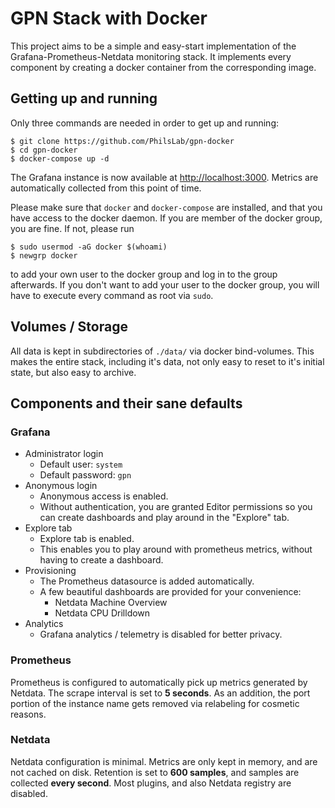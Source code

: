 # GPN Stack with Docker

This project aims to be a simple and easy-start implementation
of the Grafana-Prometheus-Netdata monitoring stack.
It implements every component by creating a docker container
from the corresponding image.

## Getting up and running
Only three commands are needed in order to get up and running:
```
$ git clone https://github.com/PhilsLab/gpn-docker
$ cd gpn-docker
$ docker-compose up -d
```
The Grafana instance is now available at [http://localhost:3000]().
Metrics are automatically collected from this point of time.

Please make sure that `docker` and `docker-compose` are installed,
and that you have access to the docker daemon.
If you are member of the docker group, you are fine.
If not, please run
```
$ sudo usermod -aG docker $(whoami)
$ newgrp docker
```
to add your own user to the docker group and log in to the group
afterwards. If you don't want to add your user to the docker group,
you will have to execute every command as root via `sudo`.

## Volumes / Storage
All data is kept in subdirectories of `./data/` via docker
bind-volumes. This makes the entire stack, including it's data,
not only easy to reset to it's initial state, but also easy
to archive.

## Components and their sane defaults
### Grafana
* Administrator login
  * Default user: `system`
  * Default password: `gpn`
* Anonymous login
  * Anonymous access is enabled.
  * Without authentication, you are granted Editor permissions so 
    you can create dashboards and play around in the "Explore" tab.
* Explore tab
  * Explore tab is enabled.
  * This enables you to play around with prometheus metrics, without
    having to create a dashboard.
* Provisioning
  * The Prometheus datasource is added automatically.
  * A few beautiful dashboards are provided for your convenience:
    * Netdata Machine Overview
    * Netdata CPU Drilldown
* Analytics
  * Grafana analytics / telemetry is disabled for better privacy.

### Prometheus
Prometheus is configured to automatically pick up metrics generated
by Netdata. The scrape interval is set to __5 seconds__.
As an addition, the port portion of the instance name gets removed
via relabeling for cosmetic reasons.

### Netdata
Netdata configuration is minimal. Metrics are only kept in memory,
and are not cached on disk. Retention is set to __600 samples__,
and samples are collected __every second__.
Most plugins, and also Netdata registry are disabled.
